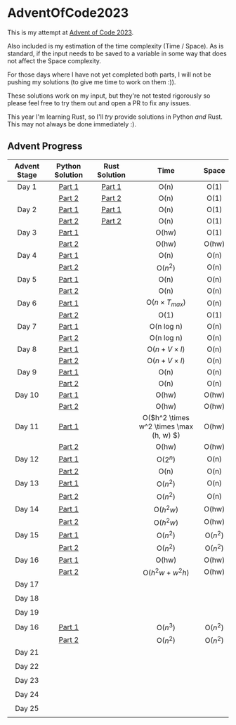 # AdventOfCode2023

This is my attempt at [Advent of Code 2023](https://adventofcode.com/2023/about).

Also included is my estimation of the time complexity (Time / Space). As is standard, if the input needs to be saved
to a variable in some way that does not affect the Space complexity.

For those days where I have not yet completed both parts, I will not be pushing my solutions
(to give me time to work on them :)).

These solutions work on my input, but they're not tested rigorously so please feel free to try them out and open a PR to fix any issues.

This year I'm learning Rust, so I'll *try* provide solutions in Python *and* Rust. This may not always be done immediately :).

## Advent Progress

| Advent Stage |                                         Python Solution                                         |                                          Rust Solution                                           |                  Time                   |  Space   |
|:------------:|:-----------------------------------------------------------------------------------------------:|:------------------------------------------------------------------------------------------------:|:---------------------------------------:|:--------:|
|    Day 1     | [Part 1](https://github.com/DavidAHazra/AdventOfCode2023/blob/master/A-day-1/python/part-1.py)  | [Part 1](https://github.com/DavidAHazra/AdventOfCode2023/blob/master/A-day-1/rust/src/part_1.rs) |                  O(n)                   |   O(1)   |
|              | [Part 2](https://github.com/DavidAHazra/AdventOfCode2023/blob/master/A-day-1/python/part-2.py)  | [Part 2](https://github.com/DavidAHazra/AdventOfCode2023/blob/master/A-day-1/rust/src/part_2.rs) |                  O(n)                   |   O(1)   |
|    Day 2     | [Part 1](https://github.com/DavidAHazra/AdventOfCode2023/blob/master/B-day-2/python/part-1.py)  | [Part 1](https://github.com/DavidAHazra/AdventOfCode2023/blob/master/B-day-2/rust/src/part_1.rs) |                  O(n)                   |   O(1)   |
|              | [Part 2](https://github.com/DavidAHazra/AdventOfCode2023/blob/master/B-day-2/python/part-2.py)  | [Part 2](https://github.com/DavidAHazra/AdventOfCode2023/blob/master/B-day-2/rust/src/part_2.rs) |                  O(n)                   |   O(1)   |
|    Day 3     | [Part 1](https://github.com/DavidAHazra/AdventOfCode2023/blob/master/C-day-3/python/part-1.py)  |                                                                                                  |                  O(hw)                  |   O(1)   |
|              | [Part 2](https://github.com/DavidAHazra/AdventOfCode2023/blob/master/C-day-3/python/part-2.py)  |                                                                                                  |                  O(hw)                  |  O(hw)   |
|    Day 4     | [Part 1](https://github.com/DavidAHazra/AdventOfCode2023/blob/master/D-day-4/python/part-1.py)  |                                                                                                  |                  O(n)                   |   O(n)   |
|              | [Part 2](https://github.com/DavidAHazra/AdventOfCode2023/blob/master/D-day-4/python/part-2.py)  |                                                                                                  |                O($n^2$)                 |   O(n)   |
|    Day 5     | [Part 1](https://github.com/DavidAHazra/AdventOfCode2023/blob/master/E-day-5/python/part-1.py)  |                                                                                                  |                  O(n)                   |   O(n)   |
|              | [Part 2](https://github.com/DavidAHazra/AdventOfCode2023/blob/master/E-day-5/python/part-2.py)  |                                                                                                  |                  O(n)                   |   O(n)   |
|    Day 6     | [Part 1](https://github.com/DavidAHazra/AdventOfCode2023/blob/master/F-day-6/python/part-1.py)  |                                                                                                  |          O($n \times T_{max}$)          |   O(n)   |
|              | [Part 2](https://github.com/DavidAHazra/AdventOfCode2023/blob/master/F-day-6/python/part-2.py)  |                                                                                                  |                  O(1)                   |   O(1)   |
|    Day 7     | [Part 1](https://github.com/DavidAHazra/AdventOfCode2023/blob/master/G-day-7/python/part-1.py)  |                                                                                                  |               O(n log n)                |   O(n)   |
|              | [Part 2](https://github.com/DavidAHazra/AdventOfCode2023/blob/master/G-day-7/python/part-2.py)  |                                                                                                  |               O(n log n)                |   O(n)   |
|    Day 8     | [Part 1](https://github.com/DavidAHazra/AdventOfCode2023/blob/master/H-day-8/python/part-1.py)  |                                                                                                  |           O($n + V \times I$)           |   O(n)   |
|              | [Part 2](https://github.com/DavidAHazra/AdventOfCode2023/blob/master/H-day-8/python/part-2.py)  |                                                                                                  |           O($n + V \times I$)           |   O(n)   |
|    Day 9     | [Part 1](https://github.com/DavidAHazra/AdventOfCode2023/blob/master/I-day-9/python/part-1.py)  |                                                                                                  |                  O(n)                   |   O(n)   |
|              | [Part 2](https://github.com/DavidAHazra/AdventOfCode2023/blob/master/I-day-9/python/part-2.py)  |                                                                                                  |                  O(n)                   |   O(n)   |
|    Day 10    | [Part 1](https://github.com/DavidAHazra/AdventOfCode2023/blob/master/J-day-10/python/part-1.py) |                                                                                                  |                  O(hw)                  |  O(hw)   |
|              | [Part 2](https://github.com/DavidAHazra/AdventOfCode2023/blob/master/J-day-10/python/part-2.py) |                                                                                                  |                  O(hw)                  |  O(hw)   |
|    Day 11    | [Part 1](https://github.com/DavidAHazra/AdventOfCode2023/blob/master/K-day-11/python/part-1.py) |                                                                                                  | O($h^2 \times w^2 \times \max (h, w) $) |  O(hw)   |
|              | [Part 2](https://github.com/DavidAHazra/AdventOfCode2023/blob/master/K-day-11/python/part-2.py) |                                                                                                  |                  O(hw)                  |  O(hw)   |
|    Day 12    | [Part 1](https://github.com/DavidAHazra/AdventOfCode2023/blob/master/L-day-12/python/part-1.py) |                                                                                                  |                O($2^n$)                 |   O(n)   |
|              | [Part 2](https://github.com/DavidAHazra/AdventOfCode2023/blob/master/L-day-12/python/part-2.py) |                                                                                                  |                  O(n)                   |   O(n)   |
|    Day 13    | [Part 1](https://github.com/DavidAHazra/AdventOfCode2023/blob/master/M-day-13/python/part-1.py) |                                                                                                  |                O($n^2$)                 |   O(n)   |
|              | [Part 2](https://github.com/DavidAHazra/AdventOfCode2023/blob/master/M-day-13/python/part-2.py) |                                                                                                  |                O($n^2$)                 |   O(n)   |
|    Day 14    | [Part 1](https://github.com/DavidAHazra/AdventOfCode2023/blob/master/N-day-14/python/part-1.py) |                                                                                                  |                O($h^2w$)                |  O(hw)   |
|              | [Part 2](https://github.com/DavidAHazra/AdventOfCode2023/blob/master/N-day-14/python/part-2.py) |                                                                                                  |                O($h^2w$)                |  O(hw)   |
|    Day 15    | [Part 1](https://github.com/DavidAHazra/AdventOfCode2023/blob/master/O-day-15/python/part-1.py) |                                                                                                  |                O($n^2$)                 | O($n^2$) |
|              | [Part 2](https://github.com/DavidAHazra/AdventOfCode2023/blob/master/O-day-15/python/part-2.py) |                                                                                                  |                O($n^2$)                 | O($n^2$) |
|    Day 16    | [Part 1](https://github.com/DavidAHazra/AdventOfCode2023/blob/master/P-day-16/python/part-1.py) |                                                                                                  |                  O(hw)                  |  O(hw)   |
|              | [Part 2](https://github.com/DavidAHazra/AdventOfCode2023/blob/master/P-day-16/python/part-2.py) |                                                                                                  |            O($h^2w + w^2h$)             |  O(hw)   |
|    Day 17    |                                                                                                 |                                                                                                  |                                         |          |
|              |                                                                                                 |                                                                                                  |                                         |          |
|    Day 18    |                                                                                                 |                                                                                                  |                                         |          |
|              |                                                                                                 |                                                                                                  |                                         |          |
|    Day 19    |                                                                                                 |                                                                                                  |                                         |          |
|              |                                                                                                 |                                                                                                  |                                         |          |
|    Day 16    | [Part 1](https://github.com/DavidAHazra/AdventOfCode2023/blob/master/T-day-20/python/part-1.py) |                                                                                                  |                O($n^3$)                 | O($n^2$) |
|              | [Part 2](https://github.com/DavidAHazra/AdventOfCode2023/blob/master/T-day-20/python/part-2.py) |                                                                                                  |                O($n^2$)                 | O($n^2$) |
|    Day 21    |                                                                                                 |                                                                                                  |                                         |          |
|              |                                                                                                 |                                                                                                  |                                         |          |
|    Day 22    |                                                                                                 |                                                                                                  |                                         |          |
|              |                                                                                                 |                                                                                                  |                                         |          |
|    Day 23    |                                                                                                 |                                                                                                  |                                         |          |
|              |                                                                                                 |                                                                                                  |                                         |          |
|    Day 24    |                                                                                                 |                                                                                                  |                                         |          |
|              |                                                                                                 |                                                                                                  |                                         |          |
|    Day 25    |                                                                                                 |                                                                                                  |                                         |          |
|              |                                                                                                 |                                                                                                  |                                         |          |
